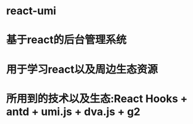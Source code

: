 # react-umi

# 基于react的后台管理系统
# 用于学习react以及周边生态资源
# 所用到的技术以及生态:React Hooks + antd + umi.js + dva.js + g2
